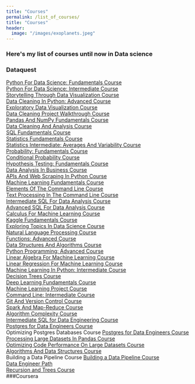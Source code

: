 ```yaml
---
title: "Courses"
permalink: /list_of_courses/
title: "Courses"
header:
  image: "/images/exoplanets.jpeg"
---
```

### Here's my list of courses until now in Data science<br/>
### Dataquest
[Python For Data Science: Fundamentals Course](https://app.dataquest.io/view_cert/54D0KC4BGYSVX61GA6YS/) <br/>
[Python For Data Science: Intermediate Course](https://app.dataquest.io/view_cert/Y3LQR10NQSU1CSA79QO4/)<br/>
[Storytelling Through Data Visualization Course](https://app.dataquest.io/view_cert/P0SKGSK79SGU5UP259EL/)<br/>
[Data Cleaning In Python: Advanced Course](https://app.dataquest.io/view_cert/98SBY17CSQIBSPQDCDTG/)<br/>
[Exploratory Data Visualization Course](https://app.dataquest.io/view_cert/6JNZUMHR3US6JEYKB96X/)<br/>
[Data Cleaning Project Walkthrough Course](https://app.dataquest.io/view_cert/DS5CTIDK87KI1G5J9YQA/)<br/>
[Pandas And NumPy Fundamentals Course](https://app.dataquest.io/view_cert/7NV3UI4KDIQ3LXPFWAVZ/)<br/>
[Data Cleaning And Analysis Course](https://app.dataquest.io/view_cert/4I7DKLN1C9T64UPKODW8/)<br/>
[SQL Fundamentals Course](https://app.dataquest.io/view_cert/GFGIZCU6R2EN1DC9DIKT/)<br/>
[Statistics Fundamentals Course](https://app.dataquest.io/view_cert/2SQ4A5M7C2NY5NHMCR34/)<br/>
[Statistics Intermediate: Averages And Variability Course](https://app.dataquest.io/view_cert/DG76OLZ31F9LNVR6J3Z4/)<br/>
[Probability: Fundamentals Course](https://app.dataquest.io/view_cert/5C4MZ9C9TRU46A68DSGV/)<br/>
[Conditional Probability Course](https://app.dataquest.io/view_cert/0SW01VEBS6HWD39J4GJL/)<br/>
[Hypothesis Testing: Fundamentals Course](https://app.dataquest.io/view_cert/1XHVOO8C1CX7XYOXV7QF/)<br/>
[Data Analysis In Business Course](https://app.dataquest.io/view_cert/28YBMUFEZT7NP0RDKQKE/)<br/>
[APIs And Web Scraping In Python Course](https://app.dataquest.io/view_cert/MSCQAAJ1RNFUPV2A403U/)<br/>
[Machine Learning Fundamentals Course](https://app.dataquest.io/view_cert/AM215WS0IAFAGLC073BA/)<br/>
[Elements Of The Command Line Course](https://app.dataquest.io/view_cert/OXZQPFKV33NVD0W4PV45/)<br/>
[Text Processing In The Command Line Course](https://app.dataquest.io/view_cert/FHPSIINGMOJARHHDW36R/)<br/>
[Intermediate SQL For Data Analysis Course](https://app.dataquest.io/view_cert/GB041BCQX0I43E8N7O67/)<br/>
[Advanced SQL For Data Analysis Course](https://app.dataquest.io/view_cert/OEEI3KSFSV4JSY87G88T/)<br/>
[Calculus For Machine Learning Course](https://app.dataquest.io/view_cert/QBXQGZK3WI2KB5EN0AB6/)<br/>
[Kaggle Fundamentals Course](https://app.dataquest.io/view_cert/2XQVUSUK4P4RDZ0NQS7T/)<br/>
[Exploring Topics In Data Science Course](https://app.dataquest.io/view_cert/6FI39P32E6C8F71QI405/)<br/>
[Natural Language Processing Course](https://app.dataquest.io/view_cert/XEV2UHC6SMBBN2W3ZZQ6/)<br/>
[Functions: Advanced Course](https://app.dataquest.io/view_cert/OXZJ045CNXI2TYHH5Z65/)<br/>
[Data Structures And Algorithms Course](https://app.dataquest.io/view_cert/OFBO99M45S2C0H4OI7OJ/)<br/>
[Python Programming: Advanced Course](https://app.dataquest.io/view_cert/PF4LBJQ373NSZ7O2NKJZ/)<br/>
[Linear Algebra For Machine Learning Course](https://app.dataquest.io/view_cert/JTV984GXDP7OF4WS3RVU/)<br/>
[Linear Regression For Machine Learning Course](https://app.dataquest.io/view_cert/JTV984GXDP7OF4WS3RVU/)<br/>
[Machine Learning In Python: Intermediate Course](https://app.dataquest.io/view_cert/GCUMYFEUXMYN36168O9S/)<br/>
[Decision Trees Course](https://app.dataquest.io/view_cert/AYD5KXM0GU6P57EN6AYK/)<br/>
[Deep Learning Fundamentals Course](https://app.dataquest.io/view_cert/AF53IT7ICI16B9YZFNNF/)<br/>
[Machine Learning Project Course](https://app.dataquest.io/view_cert/0J0LJGN18KDXJ2LZQZRK/)<br/>
[Command Line: Intermediate Course](https://app.dataquest.io/view_cert/1SRU6OCCD0D6YLZCR5ZE/)<br/>
[Git And Version Control Course](https://app.dataquest.io/view_cert/KJGSXNH3OFPN479A2858/)<br/>
[Spark And Map-Reduce Course](https://app.dataquest.io/view_cert/54D0KC4BGYSVX61GA6YS/)<br/>
[Algorithm Complexity Course](https://app.dataquest.io/view_cert/VAC4JNVQWBUI5LDMUTAA/)<br/>
[Intermediate SQL for Data Engineering Course](https://app.dataquest.io/view_cert/1E8AS1TO0M21LEJ3E4AH/)<br/>
[Postgres for Data Engineers Course](https://app.dataquest.io/view_cert/5A6G1CLEMMLT1VC5Y81B/)<br/>
Optimizing Postgres Databases Course
[Postgres for Data Engineers Course](https://app.dataquest.io/view_cert/H5S775I1F60YYNGEU87M/)<br/>
[Processing Large Datasets In Pandas Course](https://app.dataquest.io/view_cert/L39AATG8I30QPZCXIBQ1/)<br/>
[Optimizing Code Performance On Large Datasets Course](https://app.dataquest.io/view_cert/OT5EH64TY6AEGJFTQX4A/)<br/>
[Algorithms And Data Structures Course](https://app.dataquest.io/view_cert/IKS2QFD3DGVQ9T0IFVQX/)<br/>
Building a Data Pipeline Course
[Building a Data Pipeline Course](https://app.dataquest.io/view_cert/ET61W985HXN69LJRZ8NH/)<br/>
[Data Engineer Path](https://app.dataquest.io/view_cert/Z43Z1I2MTG5W1UUL9DAF/)<br/>
[Recursion and Trees Course](https://app.dataquest.io/view_cert/AYSJO5COC21AFPAJWX7H/)<br/>
###Coursera
